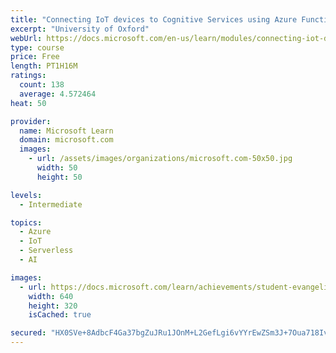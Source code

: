 ```yaml
---
title: "Connecting IoT devices to Cognitive Services using Azure Functions"
excerpt: "University of Oxford"
webUrl: https://docs.microsoft.com/en-us/learn/modules/connecting-iot-devices-cognitive-services-azure-functions/
type: course
price: Free
length: PT1H16M
ratings:
  count: 138
  average: 4.572464
heat: 50

provider:
  name: Microsoft Learn
  domain: microsoft.com
  images:
    - url: /assets/images/organizations/microsoft.com-50x50.jpg
      width: 50
      height: 50

levels:
  - Intermediate

topics:
  - Azure
  - IoT
  - Serverless
  - AI

images:
  - url: https://docs.microsoft.com/learn/achievements/student-evangelism/connecting-iot-devices-to-cognitive-services-using-azure-functions-social.png
    width: 640
    height: 320
    isCached: true

secured: "HX0SVe+8AdbcF4Ga37bgZuJRu1JOnM+L2GefLgi6vYYrEwZSm3J+7Oua718IvNiwTvGMcR6aZhmUs6yawWMab2mezsz+AIubgE9/Y4UnHJIloQO3h6SxNUAsHuJo9MOf8ZfQKcK5KVGMya1pv4jj2/jMwnjGa4RlmPNdugyTGzEsKIZXPAxEgy5KkoTi++lcaxBh/M/KH8lkViQkoRXOUMypcwxNIUvdpTwC1pb6F6ijeeatKS7mVFlollXVozukFlNYMST6eCDOwcEZcSj8/4uEGD8/ehSSJ1qi0a+n4qWnqU2dMQA2xzNRdUiPBI0E8yoxzI1G0ImCDteEPeeKY+LgpIz6iequ3sWwmj32ZYnQwdu3S8rGfTByJuAXHTGMedKKcafxxkwEYkCaZhixx/ZlIUajx81sm0jyMzSEGWQ=;KqzD+LcV8XcfBmGOyKFAlA=="
---
```


